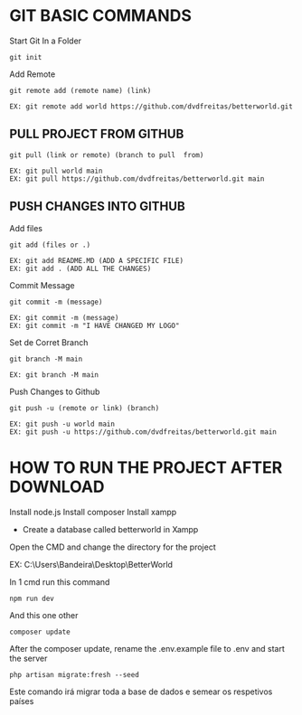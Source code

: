 # GIT BASIC COMMANDS

Start Git In a Folder

```
git init
```


Add Remote

```
git remote add (remote name) (link)

EX: git remote add world https://github.com/dvdfreitas/betterworld.git
```

## PULL PROJECT FROM GITHUB


```
git pull (link or remote) (branch to pull  from)

EX: git pull world main
EX: git pull https://github.com/dvdfreitas/betterworld.git main
```

## PUSH CHANGES INTO GITHUB

Add files

```
git add (files or .) 

EX: git add README.MD (ADD A SPECIFIC FILE)  
EX: git add . (ADD ALL THE CHANGES) 
```

Commit Message

```
git commit -m (message)

EX: git commit -m (message)
EX: git commit -m "I HAVE CHANGED MY LOGO"
```

Set de Corret Branch

```
git branch -M main

EX: git branch -M main
```

Push Changes to Github

```
git push -u (remote or link) (branch)

EX: git push -u world main
EX: git push -u https://github.com/dvdfreitas/betterworld.git main
```

# HOW TO RUN THE PROJECT AFTER DOWNLOAD

Install node.js
Install composer
Install xampp
- Create a database called betterworld in Xampp

Open the CMD and change the directory for the project

EX: C:\Users\Bandeira\Desktop\BetterWorld

In 1 cmd run this command

```
npm run dev
```

And this one other

```
composer update
```

After the composer update, rename the .env.example file to .env and start the server

```
php artisan migrate:fresh --seed
```

Este comando irá migrar toda a base de dados e semear os respetivos países